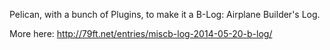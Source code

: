 Pelican, with a bunch of Plugins, to make it a B-Log: Airplane Builder's Log. 

More here: 
http://79ft.net/entries/miscb-log-2014-05-20-b-log/
